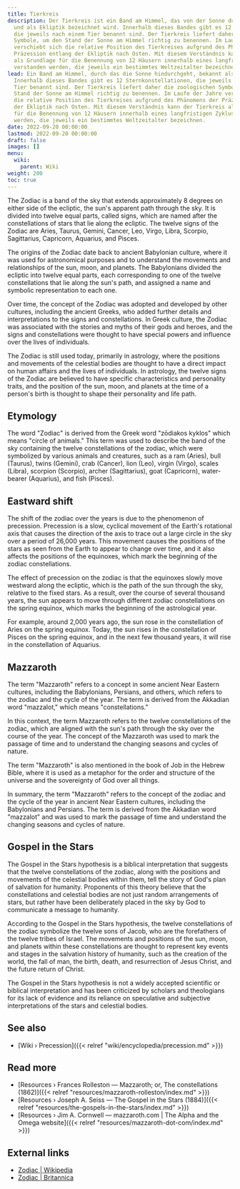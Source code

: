 ```yaml
---
title: Tierkreis
description: Der Tierkreis ist ein Band am Himmel, das von der Sonne durchquert wird
  und als Ekliptik bezeichnet wird. Innerhalb dieses Bandes gibt es 12 Sternkonstellationen,
  die jeweils nach einem Tier benannt sind. Der Tierkreis liefert daher die zoologischen
  Symbole, um den Stand der Sonne am Himmel richtig zu benennen. Im Laufe der Jahre
  verschiebt sich die relative Position des Tierkreises aufgrund des Phänomens der
  Präzession entlang der Ekliptik nach Osten. Mit diesem Verständnis kann der Tierkreis
  als Grundlage für die Benennung von 12 Häusern innerhalb eines langfristigen Zyklus
  verstanden werden, die jeweils ein bestimmtes Weltzeitalter bezeichnen.
lead: Ein Band am Himmel, durch das die Sonne hindurchgeht, bekannt als Ekliptik.
  Innerhalb dieses Bandes gibt es 12 Sternkonstellationen, die jeweils nach einem
  Tier benannt sind. Der Tierkreis liefert daher die zoologischen Symbole, um den
  Stand der Sonne am Himmel richtig zu benennen. Im Laufe der Jahre verschiebt sich
  die relative Position des Tierkreises aufgrund des Phänomens der Präzession entlang
  der Ekliptik nach Osten. Mit diesem Verständnis kann der Tierkreis als Grundlage
  für die Benennung von 12 Häusern innerhalb eines langfristigen Zyklus verstanden
  werden, die jeweils ein bestimmtes Weltzeitalter bezeichnen.
date: 2022-09-20 00:00:00
lastmod: 2022-09-20 00:00:00
draft: false
images: []
menu:
  wiki:
    parent: Wiki
weight: 200
toc: true
---
```


The Zodiac is a band of the sky that extends approximately 8 degrees on either side of the ecliptic, the sun's apparent path through the sky. It is divided into twelve equal parts, called signs, which are named after the constellations of stars that lie along the ecliptic. The twelve signs of the Zodiac are Aries, Taurus, Gemini, Cancer, Leo, Virgo, Libra, Scorpio, Sagittarius, Capricorn, Aquarius, and Pisces.

The origins of the Zodiac date back to ancient Babylonian culture, where it was used for astronomical purposes and to understand the movements and relationships of the sun, moon, and planets. The Babylonians divided the ecliptic into twelve equal parts, each corresponding to one of the twelve constellations that lie along the sun's path, and assigned a name and symbolic representation to each one.

Over time, the concept of the Zodiac was adopted and developed by other cultures, including the ancient Greeks, who added further details and interpretations to the signs and constellations. In Greek culture, the Zodiac was associated with the stories and myths of their gods and heroes, and the signs and constellations were thought to have special powers and influence over the lives of individuals.

The Zodiac is still used today, primarily in astrology, where the positions and movements of the celestial bodies are thought to have a direct impact on human affairs and the lives of individuals. In astrology, the twelve signs of the Zodiac are believed to have specific characteristics and personality traits, and the position of the sun, moon, and planets at the time of a person's birth is thought to shape their personality and life path.

## Etymology

The word "Zodiac" is derived from the Greek word "zōdiakos kyklos" which means "circle of animals." This term was used to describe the band of the sky containing the twelve constellations of the zodiac, which were symbolized by various animals and creatures, such as a ram (Aries), bull (Taurus), twins (Gemini), crab (Cancer), lion (Leo), virgin (Virgo), scales (Libra), scorpion (Scorpio), archer (Sagittarius), goat (Capricorn), water-bearer (Aquarius), and fish (Pisces).

## Eastward shift

The shift of the zodiac over the years is due to the phenomenon of precession. Precession is a slow, cyclical movement of the Earth's rotational axis that causes the direction of the axis to trace out a large circle in the sky over a period of 26,000 years. This movement causes the positions of the stars as seen from the Earth to appear to change over time, and it also affects the positions of the equinoxes, which mark the beginning of the zodiac constellations.

The effect of precession on the zodiac is that the equinoxes slowly move westward along the ecliptic, which is the path of the sun through the sky, relative to the fixed stars. As a result, over the course of several thousand years, the sun appears to move through different zodiac constellations on the spring equinox, which marks the beginning of the astrological year.

For example, around 2,000 years ago, the sun rose in the constellation of Aries on the spring equinox. Today, the sun rises in the constellation of Pisces on the spring equinox, and in the next few thousand years, it will rise in the constellation of Aquarius.

## Mazzaroth

The term "Mazzaroth" refers to a concept in some ancient Near Eastern cultures, including the Babylonians, Persians, and others, which refers to the zodiac and the cycle of the year. The term is derived from the Akkadian word "mazzalot," which means "constellations."

In this context, the term Mazzaroth refers to the twelve constellations of the zodiac, which are aligned with the sun's path through the sky over the course of the year. The concept of the Mazzaroth was used to mark the passage of time and to understand the changing seasons and cycles of nature.

The term "Mazzaroth" is also mentioned in the book of Job in the Hebrew Bible, where it is used as a metaphor for the order and structure of the universe and the sovereignty of God over all things.

In summary, the term "Mazzaroth" refers to the concept of the zodiac and the cycle of the year in ancient Near Eastern cultures, including the Babylonians and Persians. The term is derived from the Akkadian word "mazzalot" and was used to mark the passage of time and understand the changing seasons and cycles of nature.

## Gospel in the Stars

The Gospel in the Stars hypothesis is a biblical interpretation that suggests that the twelve constellations of the zodiac, along with the positions and movements of the celestial bodies within them, tell the story of God's plan of salvation for humanity. Proponents of this theory believe that the constellations and celestial bodies are not just random arrangements of stars, but rather have been deliberately placed in the sky by God to communicate a message to humanity.

According to the Gospel in the Stars hypothesis, the twelve constellations of the zodiac symbolize the twelve sons of Jacob, who are the forefathers of the twelve tribes of Israel. The movements and positions of the sun, moon, and planets within these constellations are thought to represent key events and stages in the salvation history of humanity, such as the creation of the world, the fall of man, the birth, death, and resurrection of Jesus Christ, and the future return of Christ.

The Gospel in the Stars hypothesis is not a widely accepted scientific or biblical interpretation and has been criticized by scholars and theologians for its lack of evidence and its reliance on speculative and subjective interpretations of the stars and celestial bodies.

## See also

- [Wiki › Precession]({{< relref "wiki/encyclopedia/precession.md" >}})

## Read more

- [Resources › Frances Rolleston — Mazzaroth; or, The constellations (1862)]({{< relref "resources/mazzaroth-rolleston/index.md" >}})
- [Resources › Joseph A. Seiss — The Gospel in the Stars (1884)]({{< relref "resources/the-gospels-in-the-stars/index.md" >}})
- [Resources › Jim A. Cornwell — mazzaroth.com | The Alpha and the Omega website]({{< relref "resources/mazzaroth-dot-com/index.md" >}})

## External links

- [Zodiac | Wikipedia](https://en.wikipedia.org/wiki/Zodiac)
- [Zodiac | Britannica](https://www.britannica.com/topic/zodiac)
